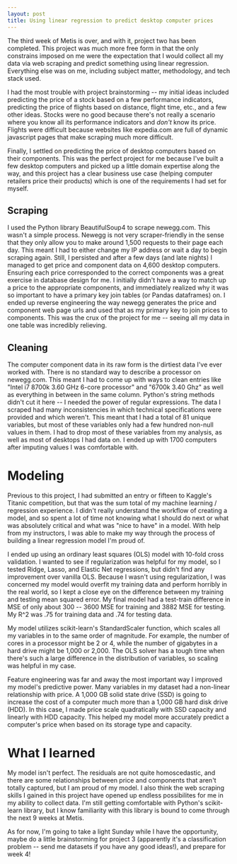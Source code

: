 ```yaml
---
layout: post
title: Using linear regression to predict desktop computer prices
--- 
```


The third week of Metis is over, and with it, project two has been completed. This project was much more free form in that the only constrains imposed on me were the expectation that I would collect all my data via web scraping and predict something using linear regression. Everything else was on me, including subject matter, methodology, and tech stack used. 

I had the most trouble with project brainstorming -- my initial ideas included predicting the price of a stock based on a few performance indicators, predicting the price of flights based on distance, flight time, etc., and a few other ideas. Stocks were no good because there's not really a scenario where you know all its performance indicators and *don't* know its price. Flights were difficult because websites like expedia.com are full of dynamic javascript pages that make scraping much more difficult.

Finally, I settled on predicting the price of desktop computers based on their components. This was the perfect project for me because I've built a few desktop computers and picked up a little domain expertise along the way, and this project has a clear business use case (helping computer retailers price their products) which is one of the requirements I had set for myself.

## Scraping

I used the Python library BeautifulSoup4 to scrape newegg.com. This wasn't a simple process. Newegg is not very scraper-friendly in the sense that they only allow you to make around 1,500 requests to their page each day. This meant I had to either change my IP address or wait a day to begin scraping again. Still, I persisted and after a few days (and late nights) I managed to get price and component data on 4,600 desktop computers. Ensuring each price corresponded to the correct components was a great exercise in database design for me. I initially didn't have a way to match up a price to the appropriate components, and immediately realized why it was so important to have a primary key join tables (or Pandas dataframes) on. I ended up reverse engineering the way newegg generates the price and component web page urls and used that as my primary key to join prices to components. This was the crux of the project for me -- seeing all my data in one table was incredibly relieving.

## Cleaning

The computer component data in its raw form is the dirtiest data I've ever worked with. There is no standard way to describe a processor on newegg.com. This meant I had to come up with ways to clean entries like "Intel i7 8700k 3.60 GHz 6-core processor" and "6700k 3.40 Ghz" as well as everything in between in the same column. Python's string methods didn't cut it here -- I needed the power of regular expressions. The data I scraped had many inconsistencies in which technical specifications were provided and which weren't. This meant that I had a total of 81 unique variables, but most of these variables only had a few hundred non-null values in them. I had to drop most of these variables from my analysis, as well as most of desktops I had data on. I ended up with 1700 computers after imputing values I was comfortable with.

# Modeling

Previous to this project, I had submitted an entry or fifteen to Kaggle's Titanic competition, but that was the sum total of my machine learning / regression experience. I didn't really understand the workflow of creating a model, and so spent a lot of time not knowing what I should do next or what was absolutely critical and what was "nice to have" in a model. With help from my instructors, I was able to make my way through the process of building a linear regression model I'm proud of. 

I ended up using an ordinary least squares (OLS) model with 10-fold cross validation. I wanted to see if regularization was helpful for my model, so I tested Ridge, Lasso, and Elastic Net regressions, but didn't find any improvement over vanilla OLS. Because I wasn't using regularization, I was concerned my model would overfit my training data and perform horribly in the real world, so I kept a close eye on the difference between my training and testing mean squared error. My final model had a test-train difference in MSE of only about 300 -- 3600 MSE for training and 3882 MSE for testing. My R^2 was .75 for training data and .74 for testing data. 

My model utilizes scikit-learn's StandardScaler function, which scales all my variables in to the same order of magnitude. For example, the number of cores in a processor might be 2 or 4, while the number of gigabytes in a hard drive might be 1,000 or 2,000. The OLS solver has a tough time when there's such a large difference in the distribution of variables, so scaling was helpful in my case. 

Feature engineering was far and away the most important way I improved my model's predictive power. Many variables in my dataset had a non-linear relationship with price. A 1,000 GB solid state drive (SSD) is going to increase the cost of a computer much more than a 1,000 GB hard disk drive (HDD). In this case, I made price scale quadratically with SSD capacity and linearly with HDD capacity. This helped my model more accurately predict a computer's price when based on its storage type and capacity. 

# What I learned

My model isn't perfect. The residuals are not quite homoscedastic, and there are some relationships between price and components that aren't totally captured, but I am proud of my model. I also think the web scraping skills I gained in this project have opened up endless possibilites for me in my ability to collect data. I'm still getting comfortable with Python's scikit-learn library, but I know familiarity with this library is bound to come through the next 9 weeks at Metis. 

As for now, I'm going to take a light Sunday while I have the opportunity, maybe do a little brainstorming for project 3 (apparently it's a classification problem -- send me datasets if you have any good ideas!), and prepare for week 4!